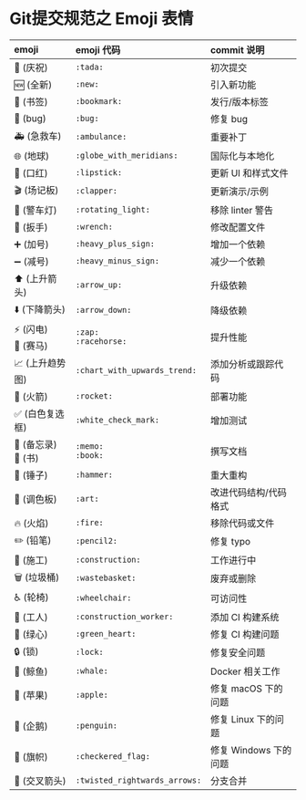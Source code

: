 # Git提交规范之 Emoji 表情

emoji                   | emoji 代码 | commit 说明
:-------- | :--------                      | :--------
🎉 (庆祝) | `:tada:`                       | 初次提交
🆕 (全新) | `:new:`                        | 引入新功能
🔖 (书签) | `:bookmark:`                   | 发行/版本标签
🐛 (bug) | `:bug:`                        | 修复 bug
🚑 (急救车) | `:ambulance:`                  | 重要补丁
🌐 (地球) | `:globe_with_meridians:`       | 国际化与本地化
💄 (口红) | `:lipstick:`                   | 更新 UI 和样式文件
🎬 (场记板) | `:clapper:`                    | 更新演示/示例
🚨 (警车灯) | `:rotating_light:`             | 移除 linter 警告
🔧 (扳手) | `:wrench:`                     | 修改配置文件
➕ (加号) | `:heavy_plus_sign:`            | 增加一个依赖
➖ (减号) | `:heavy_minus_sign:`           | 减少一个依赖
⬆️ (上升箭头) | `:arrow_up:`                   | 升级依赖
⬇️  (下降箭头) | `:arrow_down:`                 | 降级依赖
⚡ (闪电)<br>🐎 (赛马) | `:zap:`<br>`:racehorse:`       | 提升性能
📈 (上升趋势图) | `:chart_with_upwards_trend:`   | 添加分析或跟踪代码
🚀 (火箭) | `:rocket:`                     | 部署功能
✅ (白色复选框) | `:white_check_mark:`           | 增加测试
📝 (备忘录)<br>📖 (书) | `:memo:`<br>`:book:`           | 撰写文档
🔨 (锤子) | `:hammer:`                     | 重大重构
🎨 (调色板) | `:art:`                        | 改进代码结构/代码格式
🔥 (火焰) | `:fire:`                       | 移除代码或文件
✏️ (铅笔) | `:pencil2:`                    | 修复 typo
🚧 (施工) | `:construction:`               | 工作进行中
🗑️ (垃圾桶) | `:wastebasket:`                | 废弃或删除
♿ (轮椅) | `:wheelchair:`                 | 可访问性
👷 (工人) | `:construction_worker:`        | 添加 CI 构建系统
💚 (绿心) | `:green_heart:`                | 修复 CI 构建问题
🔒 (锁) | `:lock:`                       | 修复安全问题
🐳 (鲸鱼) | `:whale:`                      | Docker 相关工作
🍎 (苹果) | `:apple:`                      | 修复 macOS 下的问题
🐧 (企鹅) | `:penguin:`                    | 修复 Linux 下的问题
🏁 (旗帜) | `:checkered_flag:`             | 修复 Windows 下的问题
🔀 (交叉箭头) | `:twisted_rightwards_arrows:`  | 分支合并
